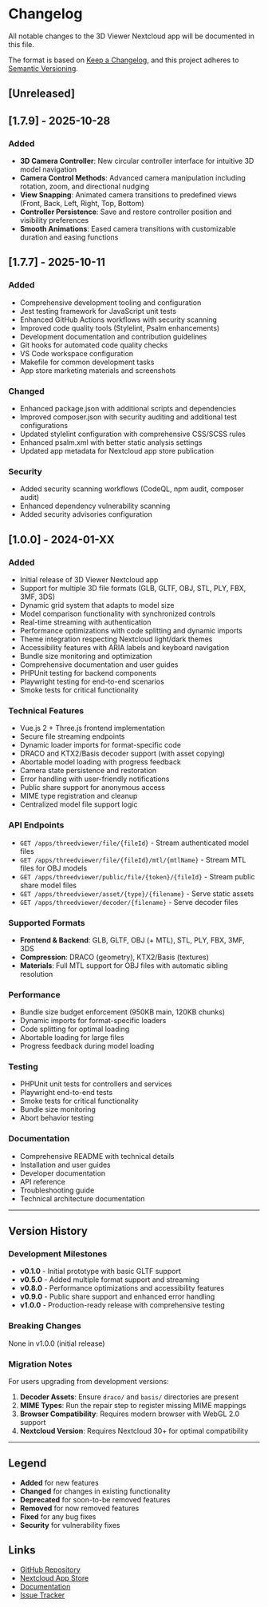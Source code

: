 # Changelog

All notable changes to the 3D Viewer Nextcloud app will be documented in this file.

The format is based on [Keep a Changelog](https://keepachangelog.com/en/1.0.0/),
and this project adheres to [Semantic Versioning](https://semver.org/spec/v2.0.0.html).

## [Unreleased]

## [1.7.9] - 2025-10-28

### Added
- **3D Camera Controller**: New circular controller interface for intuitive 3D model navigation
- **Camera Control Methods**: Advanced camera manipulation including rotation, zoom, and directional nudging
- **View Snapping**: Animated camera transitions to predefined views (Front, Back, Left, Right, Top, Bottom)
- **Controller Persistence**: Save and restore controller position and visibility preferences
- **Smooth Animations**: Eased camera transitions with customizable duration and easing functions

## [1.7.7] - 2025-10-11

### Added
- Comprehensive development tooling and configuration
- Jest testing framework for JavaScript unit tests
- Enhanced GitHub Actions workflows with security scanning
- Improved code quality tools (Stylelint, Psalm enhancements)
- Development documentation and contribution guidelines
- Git hooks for automated code quality checks
- VS Code workspace configuration
- Makefile for common development tasks
- App store marketing materials and screenshots

### Changed
- Enhanced package.json with additional scripts and dependencies
- Improved composer.json with security auditing and additional test configurations
- Updated stylelint configuration with comprehensive CSS/SCSS rules
- Enhanced psalm.xml with better static analysis settings
- Updated app metadata for Nextcloud app store publication

### Security
- Added security scanning workflows (CodeQL, npm audit, composer audit)
- Enhanced dependency vulnerability scanning
- Added security advisories configuration

## [1.0.0] - 2024-01-XX

### Added
- Initial release of 3D Viewer Nextcloud app
- Support for multiple 3D file formats (GLB, GLTF, OBJ, STL, PLY, FBX, 3MF, 3DS)
- Dynamic grid system that adapts to model size
- Model comparison functionality with synchronized controls
- Real-time streaming with authentication
- Performance optimizations with code splitting and dynamic imports
- Theme integration respecting Nextcloud light/dark themes
- Accessibility features with ARIA labels and keyboard navigation
- Bundle size monitoring and optimization
- Comprehensive documentation and user guides
- PHPUnit testing for backend components
- Playwright testing for end-to-end scenarios
- Smoke tests for critical functionality

### Technical Features
- Vue.js 2 + Three.js frontend implementation
- Secure file streaming endpoints
- Dynamic loader imports for format-specific code
- DRACO and KTX2/Basis decoder support (with asset copying)
- Abortable model loading with progress feedback
- Camera state persistence and restoration
- Error handling with user-friendly notifications
- Public share support for anonymous access
- MIME type registration and cleanup
- Centralized model file support logic

### API Endpoints
- `GET /apps/threedviewer/file/{fileId}` - Stream authenticated model files
- `GET /apps/threedviewer/file/{fileId}/mtl/{mtlName}` - Stream MTL files for OBJ models
- `GET /apps/threedviewer/public/file/{token}/{fileId}` - Stream public share model files
- `GET /apps/threedviewer/asset/{type}/{filename}` - Serve static assets
- `GET /apps/threedviewer/decoder/{filename}` - Serve decoder files

### Supported Formats
- **Frontend & Backend**: GLB, GLTF, OBJ (+ MTL), STL, PLY, FBX, 3MF, 3DS
- **Compression**: DRACO (geometry), KTX2/Basis (textures)
- **Materials**: Full MTL support for OBJ files with automatic sibling resolution

### Performance
- Bundle size budget enforcement (950KB main, 120KB chunks)
- Dynamic imports for format-specific loaders
- Code splitting for optimal loading
- Abortable loading for large files
- Progress feedback during model loading

### Testing
- PHPUnit unit tests for controllers and services
- Playwright end-to-end tests
- Smoke tests for critical functionality
- Bundle size monitoring
- Abort behavior testing

### Documentation
- Comprehensive README with technical details
- Installation and user guides
- Developer documentation
- API reference
- Troubleshooting guide
- Technical architecture documentation

---

## Version History

### Development Milestones

- **v0.1.0** - Initial prototype with basic GLTF support
- **v0.5.0** - Added multiple format support and streaming
- **v0.8.0** - Performance optimizations and accessibility features
- **v0.9.0** - Public share support and enhanced error handling
- **v1.0.0** - Production-ready release with comprehensive testing

### Breaking Changes

None in v1.0.0 (initial release)

### Migration Notes

For users upgrading from development versions:

1. **Decoder Assets**: Ensure `draco/` and `basis/` directories are present
2. **MIME Types**: Run the repair step to register missing MIME mappings
3. **Browser Compatibility**: Requires modern browser with WebGL 2.0 support
4. **Nextcloud Version**: Requires Nextcloud 30+ for optimal compatibility

---

## Legend

- **Added** for new features
- **Changed** for changes in existing functionality
- **Deprecated** for soon-to-be removed features
- **Removed** for now removed features
- **Fixed** for any bug fixes
- **Security** for vulnerability fixes

## Links

- [GitHub Repository](https://github.com/your-username/3Dviewer-Nextcloud)
- [Nextcloud App Store](https://apps.nextcloud.com/apps/threedviewer)
- [Documentation](docs/)
- [Issue Tracker](https://github.com/your-username/3Dviewer-Nextcloud/issues)